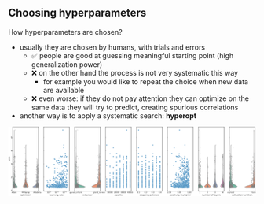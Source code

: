 ## Choosing hyperparameters

How hyperparameters are chosen?

- usually they are chosen by humans, with trials and errors
  - ✅ people are good at guessing meaningful starting point (high generalization
    power)
  - ❌ on the other hand the process is not very systematic this way
    - for example you would like to repeat the choice when new data are
      available
  - ❌ even worse: if they do not pay attention they can optimize on the same data
    they will try to predict, creating spurious correlations
- another way is to apply a systematic search: **hyperopt**

<img src="assets/hyperopt.png" alt="hyperopt">
